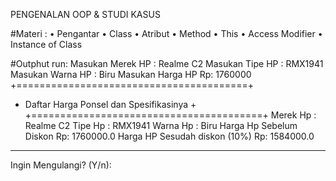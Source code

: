 PENGENALAN OOP & STUDI KASUS

#Materi :
• Pengantar
• Class
• Atribut
• Method
• This
• Access Modifier
• Instance of Class


#Outphut
run:
Masukan Merek HP		  : Realme C2
Masukan Tipe HP			  : RMX1941
Masukan Warna HP		  : Biru
Masukan Harga HP		Rp: 1760000
+========================================+
+ Daftar Harga Ponsel dan Spesifikasinya +
+========================================+
Merek Hp			  : Realme C2
Tipe Hp				  : RMX1941
Warna Hp			  : Biru
Harga Hp Sebelum Diskon 	Rp: 1760000.0
Harga HP Sesudah diskon (10%)	Rp: 1584000.0
-------------------------------------------
Ingin Mengulangi? (Y/n):